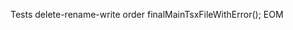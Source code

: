 Tests delete-rename-write order
<mitsu-delete path="src/main.tsx">
</mitsu-delete>
<mitsu-rename from="src/App.tsx" to="src/main.tsx">
</mitsu-rename>
<mitsu-write path="src/main.tsx" description="final main.tsx file.">
finalMainTsxFileWithError();
</mitsu-write>
EOM
